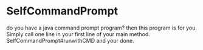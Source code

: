# SelfCommandPrompt
do you have a java command prompt program? then this program is for you. Simply call one line in your first line of your main method. SelfCommandPrompt#runwithCMD and your done.
